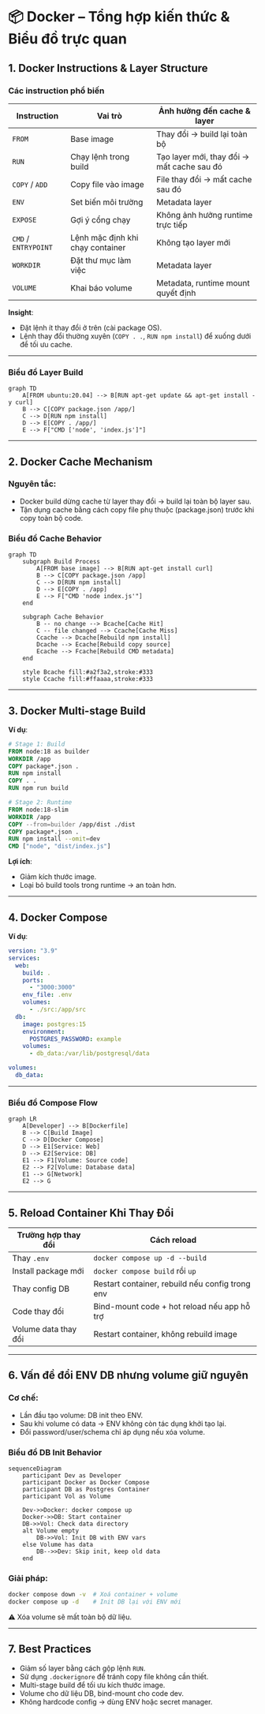 # 📦 Docker – Tổng hợp kiến thức & Biểu đồ trực quan

## 1. Docker Instructions & Layer Structure

### Các instruction phổ biến
| Instruction | Vai trò | Ảnh hưởng đến cache & layer |
|-------------|---------|-----------------------------|
| `FROM` | Base image | Thay đổi → build lại toàn bộ |
| `RUN` | Chạy lệnh trong build | Tạo layer mới, thay đổi → mất cache sau đó |
| `COPY` / `ADD` | Copy file vào image | File thay đổi → mất cache sau đó |
| `ENV` | Set biến môi trường | Metadata layer |
| `EXPOSE` | Gợi ý cổng chạy | Không ảnh hưởng runtime trực tiếp |
| `CMD` / `ENTRYPOINT` | Lệnh mặc định khi chạy container | Không tạo layer mới |
| `WORKDIR` | Đặt thư mục làm việc | Metadata layer |
| `VOLUME` | Khai báo volume | Metadata, runtime mount quyết định |

**Insight**:
- Đặt lệnh ít thay đổi ở trên (cài package OS).
- Lệnh thay đổi thường xuyên (`COPY . .`, `RUN npm install`) để xuống dưới để tối ưu cache.

---

### Biểu đồ Layer Build
```mermaid
graph TD
    A[FROM ubuntu:20.04] --> B[RUN apt-get update && apt-get install -y curl]
    B --> C[COPY package.json /app/]
    C --> D[RUN npm install]
    D --> E[COPY . /app/]
    E --> F["CMD ['node', 'index.js']"]
```

---

## 2. Docker Cache Mechanism

### Nguyên tắc:
- Docker build dừng cache từ layer thay đổi → build lại toàn bộ layer sau.
- Tận dụng cache bằng cách copy file phụ thuộc (package.json) trước khi copy toàn bộ code.

### Biểu đồ Cache Behavior
```mermaid
graph TD
    subgraph Build Process
        A[FROM base image] --> B[RUN apt-get install curl]
        B --> C[COPY package.json /app]
        C --> D[RUN npm install]
        D --> E[COPY . /app]
        E --> F["CMD 'node index.js'"]
    end

    subgraph Cache Behavior
        B -- no change --> Bcache[Cache Hit]
        C -- file changed --> Ccache[Cache Miss]
        Ccache --> Dcache[Rebuild npm install]
        Dcache --> Ecache[Rebuild copy source]
        Ecache --> Fcache[Rebuild CMD metadata]
    end

    style Bcache fill:#a2f3a2,stroke:#333
    style Ccache fill:#ffaaaa,stroke:#333
```

---

## 3. Docker Multi-stage Build

**Ví dụ**:
```dockerfile
# Stage 1: Build
FROM node:18 as builder
WORKDIR /app
COPY package*.json .
RUN npm install
COPY . .
RUN npm run build

# Stage 2: Runtime
FROM node:18-slim
WORKDIR /app
COPY --from=builder /app/dist ./dist
COPY package*.json .
RUN npm install --omit=dev
CMD ["node", "dist/index.js"]
```

**Lợi ích**:
- Giảm kích thước image.
- Loại bỏ build tools trong runtime → an toàn hơn.

---

## 4. Docker Compose

**Ví dụ**:
```yaml
version: "3.9"
services:
  web:
    build: .
    ports:
      - "3000:3000"
    env_file: .env
    volumes:
      - ./src:/app/src
  db:
    image: postgres:15
    environment:
      POSTGRES_PASSWORD: example
    volumes:
      - db_data:/var/lib/postgresql/data

volumes:
  db_data:
```

---

### Biểu đồ Compose Flow
```mermaid
graph LR
    A[Developer] --> B[Dockerfile]
    B --> C[Build Image]
    C --> D[Docker Compose]
    D --> E1[Service: Web]
    D --> E2[Service: DB]
    E1 --> F1[Volume: Source code]
    E2 --> F2[Volume: Database data]
    E1 --> G[Network]
    E2 --> G
```

---

## 5. Reload Container Khi Thay Đổi

| Trường hợp thay đổi | Cách reload |
|---------------------|-------------|
| Thay `.env` | `docker compose up -d --build` |
| Install package mới | `docker compose build` rồi `up` |
| Thay config DB | Restart container, rebuild nếu config trong env |
| Code thay đổi | Bind-mount code + hot reload nếu app hỗ trợ |
| Volume data thay đổi | Restart container, không rebuild image |

---

## 6. Vấn đề đổi ENV DB nhưng volume giữ nguyên

### Cơ chế:
- Lần đầu tạo volume: DB init theo ENV.
- Sau khi volume có data → ENV không còn tác dụng khởi tạo lại.
- Đổi password/user/schema chỉ áp dụng nếu xóa volume.

### Biểu đồ DB Init Behavior
```mermaid
sequenceDiagram
    participant Dev as Developer
    participant Docker as Docker Compose
    participant DB as Postgres Container
    participant Vol as Volume

    Dev->>Docker: docker compose up
    Docker->>DB: Start container
    DB->>Vol: Check data directory
    alt Volume empty
        DB->>Vol: Init DB with ENV vars
    else Volume has data
        DB-->>Dev: Skip init, keep old data
    end
```

### Giải pháp:
```bash
docker compose down -v  # Xoá container + volume
docker compose up -d    # Init DB lại với ENV mới
```
⚠ Xóa volume sẽ mất toàn bộ dữ liệu.

---

## 7. Best Practices
- Giảm số layer bằng cách gộp lệnh `RUN`.
- Sử dụng `.dockerignore` để tránh copy file không cần thiết.
- Multi-stage build để tối ưu kích thước image.
- Volume cho dữ liệu DB, bind-mount cho code dev.
- Không hardcode config → dùng ENV hoặc secret manager.
